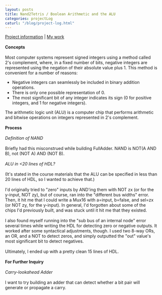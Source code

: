 ```yaml
---
layout: posts
title: Nand2Tetris / Boolean Arithmetic and the ALU
categories: projectLog
caturl: "/blog/project-log.html"
---
```

<a href="https://www.nand2tetris.org/project02" target="_blank">Project information</a> | <a href="https://github.com/wangzi190/nand2tetris/tree/master/02" target="_blank">My work</a>
<br><br><b>Concepts</b>
<br><br>Most computer systems represent signed integers using a method called 2's complement, where, in a fixed number of bits, negative integers are represented using the negation of their absolute value plus 1. This method is convenient for a number of reasons:
<ul>
    <li>Negative integers can seamlessly be included in binary addition operations.</li>
    <li>There is only one possible representation of 0.</li>
    <li>The most significant bit of any integer indicates its sign (0 for positive integers, and 1 for negative integers).</li>
</ul>
The arithmetic logic unit (ALU) is a computer chip that performs arithmetic and bitwise operations on integers represented in 2's complement.
<br><br><b>Process</b>
<br><br><i>Definition of NAND</i>
<br><br>Briefly had this misconstrued while building FullAdder.
NAND is NOT(A AND B), not (NOT A) AND (NOT B).
<br><br>
<i>ALU in <20 lines of HDL?</i>
<br><br>(It's stated in the course materials that the ALU can be specified in less than 20 lines of HDL, so I wanted to achieve that.)
<br><br>I'd originally tried to "zero" inputs by AND'ing them with NOT zx (or for the y-input, NOT zy), but of course, ran into the "different bus widths" error. Then, it hit me that I could write a Mux16 with a=input, b=false, and sel=zx (or NOT zy, for the y-input). In general, I'd forgotten about some of the chips I'd previously built, and was stuck until it hit me that they existed.
<br><br>I also found myself running into the "sub bus of an internal node" error several times while writing the HDL for detecting zero or negative outputs. It worked after some syntactical adjustments, though. I used two 8-way ORs, an OR, and a NOT to detect zeros, and simply outputted the "out" value's most significant bit to detect negatives.
<br><br>Ultimately, I ended up with a pretty clean 15 lines of HDL.
<br><br>
<b>For Further Inquiry</b>
<br><br>
<i>Carry-lookahead Adder</i>
<br><br>
I want to try building an adder that can detect whether a bit pair will generate or propagate a carry.
<br><br>